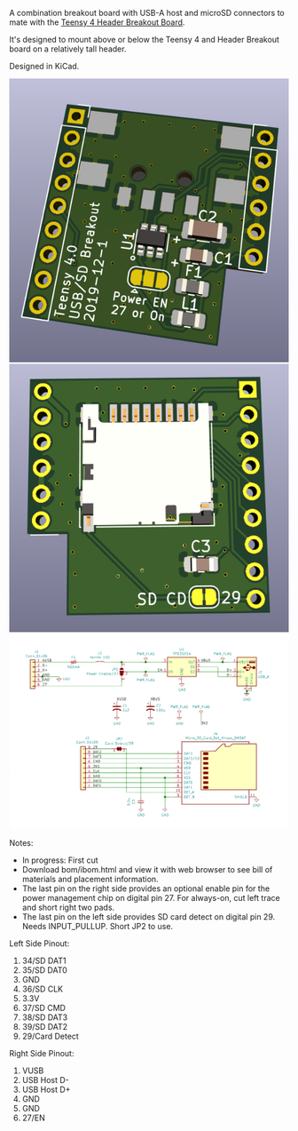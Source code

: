 A combination breakout board with USB-A host and microSD connectors to mate with the [Teensy 4 Header Breakout Board](https://github.com/blackketter/teensy4_header_breakout).  

It's designed to mount above or below the Teensy 4 and Header Breakout board on a relatively tall header.

Designed in KiCad.

![breakout render](render.png)
![breakout render_back](render_back.png)
![schematic](schematic.png)

Notes:

- In progress: First cut
- Download bom/ibom.html and view it with web browser to see bill of materials and placement information.
- The last pin on the right side provides an optional enable pin for the power management chip on digital pin 27.  For always-on, cut left trace and short right two pads.  
- The last pin on the left side provides SD card detect on digital pin 29.  Needs INPUT_PULLUP.  Short JP2 to use.

Left Side Pinout:

1. 34/SD DAT1
2. 35/SD DAT0
3. GND
4. 36/SD CLK
5. 3.3V
6. 37/SD CMD
7. 38/SD DAT3
8. 39/SD DAT2
9. 29/Card Detect

Right Side Pinout:

1. VUSB
2. USB Host D-
3. USB Host D+
4. GND
5. GND
6. 27/EN

